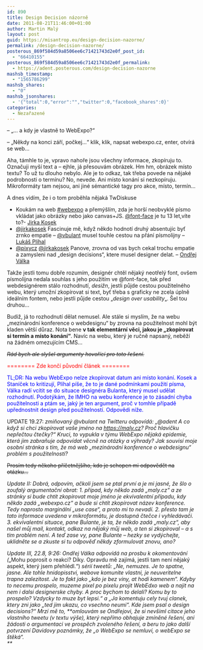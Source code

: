 ```yaml
---
id: 890
title: Design Decision názorně
date: 2011-08-21T11:46:00+01:00
author: Martin Malý
layout: post
guid: https://misantrop.eu/design-decision-nazorne/
permalink: /design-decision-nazorne/
posterous_869f584d59a8506ee6c71421743d2e0f_post_id:
  - "66410155"
posterous_869f584d59a8506ee6c71421743d2e0f_permalink:
  - https://adent.posterous.com/design-decision-nazorne
mashsb_timestamp:
  - "1565786299"
mashsb_shares:
  - "0"
mashsb_jsonshares:
  - '{"total":0,"error":"","twitter":0,"facebook_shares":0}'
categories:
  - Nezařazené
---
```

&#8211; &#8222;&#8230; a kdy je vlastně to WebExpo?&#8220;

&#8211; &#8222;Někdy na konci z&aacute;ř&iacute;, počkej&#8230;&#8220; klik, klik, napsat webexpo.cz, enter, otv&iacute;r&aacute; se web&#8230;

Aha, t&aacute;mhle to je, vpravo nahoře jsou v&scaron;echny informace, zkop&iacute;ruju to. Označuji my&scaron;&iacute; text a &#8211; ejhle, j&aacute; přesouv&aacute;m obr&aacute;zek. Hm hm, obr&aacute;zek m&iacute;sto textu? To už tu dlouho nebylo. Ale je to odkaz, tak třeba povede na nějak&eacute; podrobnosti o term&iacute;nu? No, nevede. Ani m&iacute;sto kon&aacute;n&iacute; si nezkop&iacute;ruju. Mikroform&aacute;ty tam nejsou, ani jin&eacute; s&eacute;mantick&eacute; tagy pro akce, m&iacute;sto, term&iacute;n&#8230;

A dnes vid&iacute;m, že i o tom proběhla nějak&aacute; TwDiskuse

  * Kouk&aacute;m na web [#webexpo](https://www.klaboseni.cz/result.php?hledane=%23webexpo) a přem&yacute;&scaron;l&iacute;m, zda je hor&scaron;&iacute; neobvykl&eacute; p&iacute;smo vkl&aacute;dat jako obr&aacute;zky nebo jako canvas+JS. <a href="https://twitter.com/font-face" target="_blank">@font-face</a> je tu 13 let,v&iacute;te to?- [Jirka Kosek](https://twitter.com/jirkakosek/status/103755744955998208)
  * <a href="https://twitter.com/jirkakosek" target="_blank">@jirkakosek</a> Fascinuje mě, když někdo hodnot&iacute; druh&yacute; absentuj&iacute;c byť zrnko empatie &ndash; <a href="https://twitter.com/vbulant" target="_blank">@vbulant</a> musel touhle cestou na př&aacute;n&iacute; p&iacute;smolijny &#8211; [Luk&aacute;&scaron; Pl&iacute;hal](https://twitter.com/#!/browser/status/103763057020375040) 
  * <a href="https://twitter.com/pixycz" class="  twitter-atreply" rel="nofollow"><span class="at">@</span><span class="at-text">pixycz</span></a> <a href="https://twitter.com/jirkakosek" class="  twitter-atreply" rel="nofollow"><span class="at">@</span><span class="at-text">jirkakosek</span></a> Panove, zrovna od vas bych cekal trochu empatie a zamysleni nad &#8222;design decisions&#8220;, ktere musel designer delat. &#8211; [Ondřej V&aacute;lka](https://twitter.com/#!/ondrejvalka/status/103959511747932160)

Takže jestli tomu dobře rozum&iacute;m, design&eacute;r chtěl nějak&yacute; neotřel&yacute; font, ov&scaron;em p&iacute;smolijna nedala souhlas s jeho použit&iacute;m ve @font-face, tak před webdesign&eacute;rem st&aacute;lo rozhodnut&iacute;, _desižn_, jestli půjde cestou použiteln&eacute;ho webu, kter&yacute; umožn&iacute; zkop&iacute;rovat si text, byť třeba s graficky ne zcela &uacute;plně ide&aacute;ln&iacute;m fontem, nebo jestli půjde cestou &#8222;_design over usability_&#8222;. &Scaron;el tou druhou&#8230;

Budiž, j&aacute; to rozhodnut&iacute; dělat nemusel. Ale st&aacute;le si mysl&iacute;m, že na webu &#8222;mezin&aacute;rodn&iacute; konference o webdesignu&#8220; by zrovna na použitelnost mohl b&yacute;t kladen vět&scaron;&iacute; důraz. Nota bene **v tak element&aacute;rn&iacute; věci, jakou je &#8222;zkop&iacute;rovat si term&iacute;n a m&iacute;sto kon&aacute;n&iacute;&#8220;**. Nav&iacute;c na webu, kter&yacute; je ručně napsan&yacute;, neběž&iacute; na ž&aacute;dn&eacute;m omezuj&iacute;c&iacute;m CMS&#8230;

<span style="text-decoration: line-through;"><em>R&aacute;d bych ale sly&scaron;el argumenty hovoř&iacute;c&iacute; pro toto ře&scaron;en&iacute;.</em></span>

<span style="color: #ff0000;">======== Zde konč&iacute; původn&iacute; čl&aacute;nek ========</span>

<span style="color: #0000ff;">TL;DR: Na webu WebExpo nelze zkop&iacute;rovat datum ani m&iacute;sto kon&aacute;n&iacute;. Kosek a Stan&iacute;ček to kritizuj&iacute;, Pl&iacute;hal p&iacute;&scaron;e, že to je dan&eacute; podm&iacute;nkami použit&iacute; p&iacute;sma, V&aacute;lka rad&iacute; vc&iacute;tit se do situace design&eacute;ra Bulanta, kter&yacute; musel udělat rozhodnut&iacute;. Podot&yacute;k&aacute;m, že IMHO na webu konference je to z&aacute;sadn&iacute; chyba použitelnosti a pt&aacute;m se, jak&yacute; je ten argument, proč v tomhle př&iacute;padě upřednostnit design před použitelnost&iacute;. Odpovědi n&iacute;že.</span>

UPDATE 19.27: _zmiňovan&yacute; @vbulant na Twitteru odpov&iacute;d&aacute;: &#8222;@adent A co když si chci zkop&iacute;rovat va&scaron;e jm&eacute;no na <https://maly.cz>? Proč hlavičku nepřečtou čtečky?&#8220; Kruci, to vypukla v t&yacute;mu WebExpo nějak&aacute; epidemie, kter&aacute; jim zabraňuje odpov&iacute;dat věcně na ot&aacute;zky a v&yacute;hrady? Jak souvis&iacute; moje osobn&iacute; str&aacute;nka s t&iacute;m, že m&aacute; web &#8222;mezin&aacute;rodn&iacute; konference o webdesignu&#8220; probl&eacute;m s použitelnost&iacute;?_ 

<span style="text-decoration: line-through;">Pros&iacute;m tedy někoho př&iacute;četněj&scaron;&iacute;ho, kdo je schopen mi odpovědět na ot&aacute;zku&#8230;</span>

_Update II: Dobr&aacute;, odpov&iacute;m, ačkoli jsem se ptal prvn&iacute; a je mi jasn&eacute;, že &scaron;lo o zoufal&yacute; argumentačn&iacute; obrat: 1. př&iacute;pad, kdy někdo zad&aacute; &#8222;maly.cz&#8220; a ze str&aacute;nky si bude cht&iacute;t zkop&iacute;rovat moje jm&eacute;no je ekvivalentn&iacute; př&iacute;padu, kdy někdo zad&aacute; &#8222;webexpo.cz&#8220; a bude si cht&iacute;t zkop&iacute;rovat n&aacute;zev konference. Tedy naprosto margin&aacute;ln&iacute; &#8222;use case&#8220;, a proto mi to nevad&iacute;. 2. přesto tam je tato informace uvedena v mikroform&aacute;tu, je dostupn&aacute; čtečce i vyhled&aacute;vači. 3. ekvivalentn&iacute; situace, pane Bulante, je ta, že někdo zad&aacute; &#8222;maly.cz&#8220;, aby na&scaron;el můj mail, kontakt, odkaz na nějak&yacute; můj web, a ten si zkop&iacute;roval &#8211; a s t&iacute;m probl&eacute;m nen&iacute;. A teď zase vy, pane Bulante &#8211; hezky se vyd&yacute;chejte, uklidněte se a zkuste si tu odpověď někdy zformulovat znovu, ano?_

_Update III, 22.8, 9:26: Ondřej V&aacute;lka odpov&iacute;d&aacute; na prosbu k okomentov&aacute;n&iacute; (_&#8222;Mohu poprosit o reakci? D&iacute;ky. Opravdu mě zaj&iacute;m&aacute;, jestli tam nen&iacute; nějak&yacute; aspekt, kter&yacute; jsem přehl&eacute;dl.&#8220;) _s&eacute;ri&iacute; tweetů: &#8222;Ne, nemuzes. Je to spatne, jasne. Ale tohle hnidopisstvi, webove komunite vlastni, je neuveritelne trapna zalezitost. Je to fakt jako &#8222;kdo je bez viny, at hodi kamenem&#8220;. Kdyby to necemu prospelo, muzeme pixel po pixelu projit WebEdxo web a najit na nem i dalsi designerske chyby. A proc bychom to delali? Komu by to prospelo? Vzdycky to muze byt lepsi.&#8220; a &#8222;Ja komentuju cely tvuj clanek, ktery zni jako &#8222;ted jim ukazu, co vsechno neumi&#8220;. Kde jsem psal o design decisions?&#8220; Mrz&iacute; mě to, **omlouv&aacute;m se Ondřejovi, že si nev&scaron;iml citace jeho vlastn&iacute;ho tweetu (v textu v&yacute;&scaron;e), kter&yacute; nepř&iacute;mo obhajuje zm&iacute;něn&eacute; ře&scaron;en&iacute;, ani ž&aacute;dosti o argumentaci ve prospěch zvolen&eacute;ho ře&scaron;en&iacute;, a beru to jako dal&scaron;&iacute; potvrzen&iacute; Davidovy pozn&aacute;mky, že &#8222;o WebExpo se nemluv&iacute;, o webExpo se &scaron;těk&aacute;&#8220;.&nbsp;  
**_
